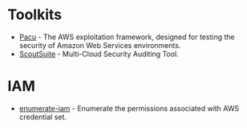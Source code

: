 # Toolkits

- [Pacu](https://github.com/RhinoSecurityLabs/pacu) - The AWS exploitation framework, designed for testing the security of Amazon Web Services environments.
- [ScoutSuite](https://github.com/nccgroup/ScoutSuite) - Multi-Cloud Security Auditing Tool.

# IAM

- [enumerate-iam](https://github.com/andresriancho/enumerate-iam) - Enumerate the permissions associated with AWS credential set.
